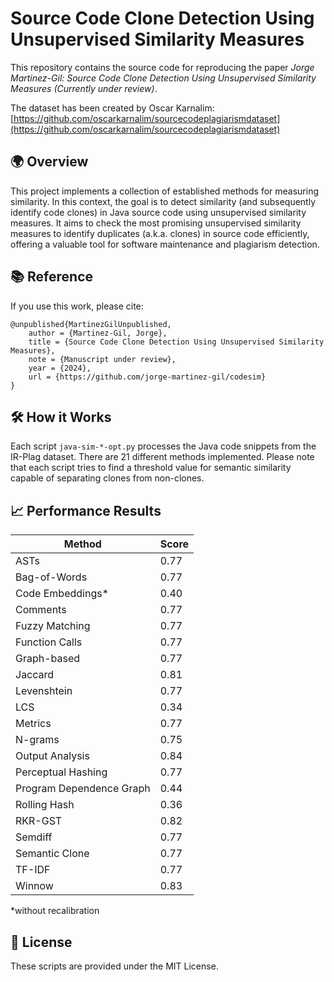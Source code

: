 # Source Code Clone Detection Using Unsupervised Similarity Measures
This repository contains the source code for reproducing the paper *Jorge Martinez-Gil: Source Code Clone Detection Using Unsupervised Similarity Measures (Currently under review)*.

The dataset has been created by Oscar Karnalim: [https://github.com/oscarkarnalim/sourcecodeplagiarismdataset](https://github.com/oscarkarnalim/sourcecodeplagiarismdataset)

## 🌍 Overview

This project implements a collection of established methods for measuring similarity. In this context, the goal is to detect similarity (and subsequently identify code clones) in Java source code using unsupervised similarity measures. It aims to check the most promising unsupervised similarity measures to identify duplicates (a.k.a. clones) in source code efficiently, offering a valuable tool for software maintenance and plagiarism detection.

## 📚 Reference

If you use this work, please cite:

```
@unpublished{MartinezGilUnpublished,
	author = {Martinez-Gil, Jorge},
	title = {Source Code Clone Detection Using Unsupervised Similarity Measures},
	note = {Manuscript under review},
	year = {2024},
	url = {https://github.com/jorge-martinez-gil/codesim}
}
```

## 🛠️ How it Works

Each script `java-sim-*-opt.py` processes the Java code snippets from the IR-Plag dataset. There are 21 different methods implemented. Please note that each script tries to find a threshold value for semantic similarity capable of separating clones from non-clones.

## 📈 Performance Results 

| Method                    | Score |
|---------------------------|-------|
| ASTs                      | 0.77  |
| Bag-of-Words              | 0.77  |
| Code Embeddings*          | 0.40  |
| Comments                  | 0.77  |
| Fuzzy Matching            | 0.77  |
| Function Calls            | 0.77  |
| Graph-based               | 0.77  |
| Jaccard                   | 0.81  |
| Levenshtein               | 0.77  |
| LCS                       | 0.34  |
| Metrics                   | 0.77  |
| N-grams                   | 0.75  |
| Output Analysis           | 0.84  |
| Perceptual Hashing        | 0.77  |
| Program Dependence Graph  | 0.44  |
| Rolling Hash              | 0.36  |
| RKR-GST                   | 0.82  |
| Semdiff                   | 0.77  |
| Semantic Clone            | 0.77  |
| TF-IDF                    | 0.77  |
| Winnow                    | 0.83  |

*without recalibration

## 📄 License

These scripts are provided under the MIT License. 